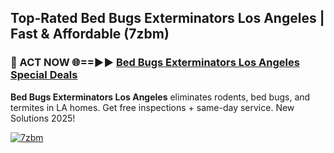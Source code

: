 ## Top-Rated Bed Bugs Exterminators Los Angeles | Fast & Affordable (7zbm)

<h3>🐜 ACT NOW 🌐==►► <a href="https://tinyurl.com/2dysvsjj" rel="nofollow">Bed Bugs Exterminators Los Angeles Special Deals</a></h3>

**Bed Bugs Exterminators Los Angeles** eliminates rodents, bed bugs, and termites in LA homes. Get free inspections + same-day service. New Solutions 2025!

[![7zbm](https://i.imgur.com/JCYaghj.jpeg)](https://tinyurl.com/2dysvsjj)